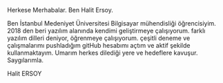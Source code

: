 Herkese Merhabalar. Ben Halit Ersoy.

Ben İstanbul Medeniyet Üniversitesi Bilgisayar mühendisliği öğrencisiyim. 2018 den beri yazılım alanında kendimi geliştirmeye çalışıyorum. farklı yazılım dilleri deniyor, öğrenmeye çalışıyorum. çeşitli deneme ve çalışmalarımı pushladığım gitHub hesabımı açtım ve aktif şekilde kullanmaktayım. Umarım herkes dilediği yere ve hedeflere kavuşur. Saygılarımla.

Halit ERSOY
